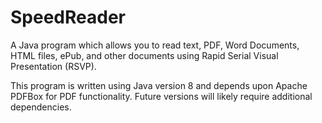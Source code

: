 # SpeedReader
A Java program which allows you to read text, PDF, Word Documents, HTML files, ePub, and other documents using Rapid Serial Visual Presentation (RSVP).

This program is written using Java version 8 and depends upon Apache PDFBox for PDF functionality.  Future versions will likely require additional dependencies.
